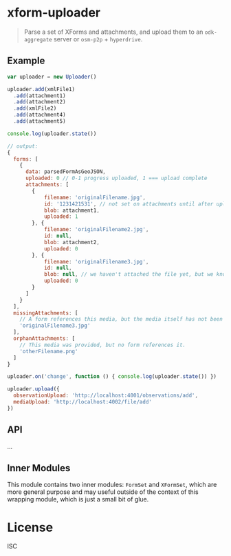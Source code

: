 # xform-uploader

> Parse a set of XForms and attachments, and upload them to an `odk-aggregate`
> server or `osm-p2p` + `hyperdrive`.

## Example

```js
var uploader = new Uploader()

uploader.add(xmlFile1)
  .add(attachment1)
  .add(attachment2)
  .add(xmlFile2)
  .add(attachment4)
  .add(attachment5)

console.log(uploader.state())

// output:
{
  forms: [
    {
      data: parsedFormAsGeoJSON,
      uploaded: 0 // 0-1 progress uploaded, 1 === upload complete
      attachments: [
        {
            filename: 'originalFilename.jpg',
            id: '1231421531', // not set on attachments until after upload
            blob: attachment1,
            uploaded: 1
        }, {
            filename: 'originalFilename2.jpg',
            id: null,
            blob: attachment2,
            uploaded: 0
        }, {
            filename: 'originalFilename3.jpg',
            id: null,
            blob: null, // we haven't attached the file yet, but we know there should be one from parsing the form XML
            uploaded: 0
        }
      ]
    }
  ],
  missingAttachments: [
    // A form references this media, but the media itself has not been provided.
    'originalFilename3.jpg'
  ],
  orphanAttachments: [
    // This media was provided, but no form references it.
    'otherFilename.png'
  ]
}

uploader.on('change', function () { console.log(uploader.state()) })

uploader.upload({
  observationUpload: 'http://localhost:4001/observations/add',
  mediaUpload: 'http://localhost:4002/file/add'
})
```

## API

...

## Inner Modules

This module contains two inner modules: `FormSet` and `XFormSet`, which are more
general purpose and may useful outside of the context of this wrapping module,
which is just a small bit of glue.

# License

ISC

